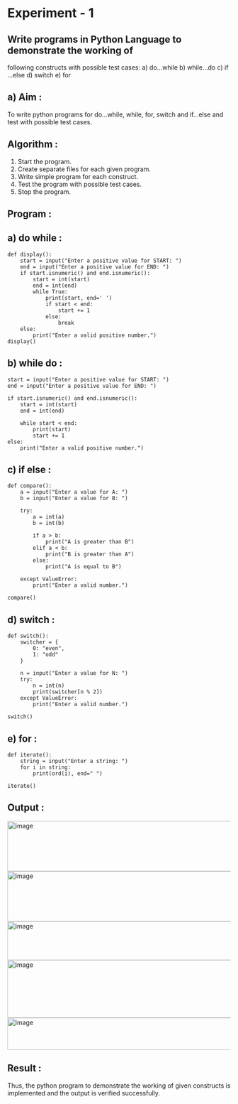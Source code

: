# Experiment - 1
## Write programs in Python Language to demonstrate the working of
following constructs with possible test cases: a) do…while b) while…do c)
if …else d) switch e) for

## a) Aim :
To write python programs for do…while, while, for, switch and if…else and test with possible test
cases.

## Algorithm :
1.	Start the program.
2. Create separate files for each given program.
3. Write simple program for each construct.
4. Test the program with possible test cases.
5. Stop the program. 

## Program :
## a) do while :
```
def display():
    start = input("Enter a positive value for START: ")
    end = input("Enter a positive value for END: ")
    if start.isnumeric() and end.isnumeric():
        start = int(start)
        end = int(end)
        while True:
            print(start, end=' ')
            if start < end:
                start += 1
            else:
                break
    else:
        print("Enter a valid positive number.")
display()

```
## b) while do :
~~~
start = input("Enter a positive value for START: ") 
end = input("Enter a positive value for END: ") 

if start.isnumeric() and end.isnumeric():
    start = int(start)
    end = int(end)

    while start < end:
        print(start)
        start += 1
else:
    print("Enter a valid positive number.")
~~~

## c) if else :
~~~
def compare():
    a = input("Enter a value for A: ")
    b = input("Enter a value for B: ")
    
    try:
        a = int(a)
        b = int(b)

        if a > b:
            print("A is greater than B")
        elif a < b:
            print("B is greater than A")
        else:
            print("A is equal to B")
    
    except ValueError:
        print("Enter a valid number.")

compare()
~~~

## d) switch :
~~~
def switch():
    switcher = {
        0: "even",
        1: "odd"
    }

    n = input("Enter a value for N: ")
    try:
        n = int(n)
        print(switcher[n % 2])
    except ValueError:
        print("Enter a valid number.")

switch()
~~~
## e) for :
~~~
def iterate():
    string = input("Enter a string: ")  
    for i in string:
        print(ord(i), end=" ")

iterate()
~~~

## Output :
<img width="697" height="113" alt="image" src="https://github.com/user-attachments/assets/b8b8f1e7-063f-484d-8e5f-edf6a268fad7" />

<img width="637" height="113" alt="image" src="https://github.com/user-attachments/assets/fb8e6217-7e57-45ef-9296-e01a806682bd" />

<img width="671" height="87" alt="image" src="https://github.com/user-attachments/assets/aeb7d0a1-2458-4e30-94cc-aadb3a3c8630" />

<img width="672" height="130" alt="image" src="https://github.com/user-attachments/assets/116895ff-48a1-4651-9f0b-9d8eecd16a65" />

<img width="719" height="72" alt="image" src="https://github.com/user-attachments/assets/0cd32713-afe7-4572-aa33-69c81413402f" />

## Result :
Thus, the python program to demonstrate the working of given constructs is implemented and the output is verified successfully.





